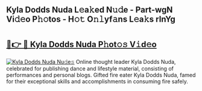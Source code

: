 ## Kyla Dodds Nuda L𝚎a𝚔ed N𝚞𝚍e - Part-wgN Vi𝚍𝚎o P𝚑𝚘tos - H𝚘𝚝 O𝚗𝚕yf𝚊ns L𝚎a𝚔s rlnYg

# <h2><a href="http://kf2v4b.oniu.top/?m=Kyla+Dodds+Nuda">🔗👉 🔴 Kyla Dodds Nuda P𝚑ot𝚘𝚜 V𝚒d𝚎o</a></h2>

[![Kyla Dodds Nuda Nu𝚍e𝚜](https://i.imgur.com/0qMVB7G.gif)](http://kf2v4b.oniu.top/?m=Kyla+Dodds+Nuda)
Online thought leader Kyla Dodds Nuda, celebrated for publishing dance and lifestyle material, consisting of performances and personal blogs. Gifted fire eater Kyla Dodds Nuda, famed for their exceptional skills and accomplishments in consuming fire safely.  
